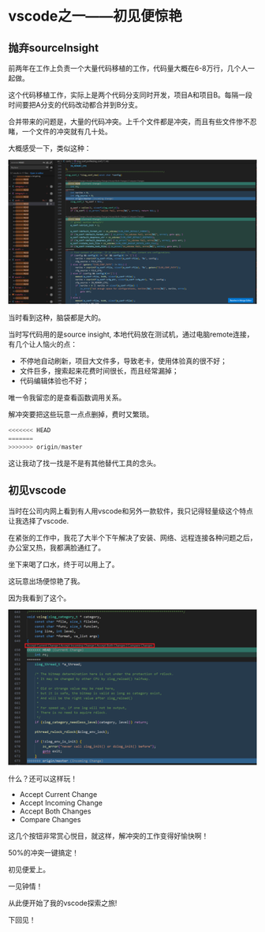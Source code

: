 # vscode之一——初见便惊艳

## 抛弃sourceInsight

前两年在工作上负责一个大量代码移植的工作，代码量大概在6-8万行，几个人一起做。

这个代码移植工作，实际上是两个代码分支同时开发，项目A和项目B。每隔一段时间要把A分支的代码改动都合并到B分支。

合并带来的问题是，大量的代码冲突。上千个文件都是冲突，而且有些文件惨不忍睹，一个文件的冲突就有几十处。

大概感受一下，类似这种：

![code conflict](./file/vscode0.png)

当时看到这种，脑袋都是大的。

当时写代码用的是source insight, 本地代码放在测试机，通过电脑remote连接，有几个让人恼火的点：

- 不停地自动刷新，项目大文件多，导致老卡，使用体验真的很不好；
- 文件巨多，搜索起来花费时间很长，而且经常漏掉；
- 代码编辑体验也不好；

唯一令我留恋的是查看函数调用关系。

解冲突要把这些玩意一点点删掉，费时又繁琐。

```c
<<<<<<< HEAD
=======
>>>>>>> origin/master
```

这让我动了找一找是不是有其他替代工具的念头。

## 初见vscode

当时在公司内网上看到有人用vscode和另外一款软件，我只记得轻量级这个特点让我选择了vscode.

在紧张的工作中，我花了大半个下午解决了安装、网络、远程连接各种问题之后，办公室又热，我都满脸通红了。

坐下来喝了口水，终于可以用上了。

这玩意出场便惊艳了我。

因为我看到了这个。

![Alt text](<./file/vscode01.png>)

什么？还可以这样玩！

- Accept Current Change
- Accept Incoming Change
- Accept Both Changes
- Compare Changes

这几个按钮非常赏心悦目，就这样，解冲突的工作变得好愉快啊！

50%的冲突一键搞定！

初见便爱上。

一见钟情！

从此便开始了我的vscode探索之旅!

下回见！

